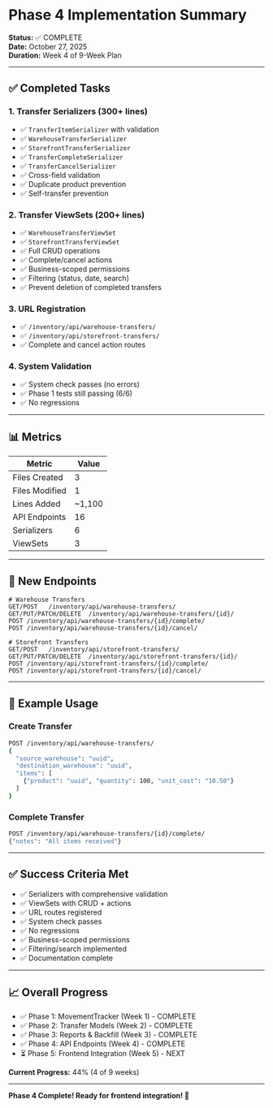 # Phase 4 Implementation Summary

**Status:** ✅ COMPLETE  
**Date:** October 27, 2025  
**Duration:** Week 4 of 9-Week Plan

---

## ✅ Completed Tasks

### 1. Transfer Serializers (300+ lines)
- ✅ `TransferItemSerializer` with validation
- ✅ `WarehouseTransferSerializer` 
- ✅ `StorefrontTransferSerializer`
- ✅ `TransferCompleteSerializer`
- ✅ `TransferCancelSerializer`
- ✅ Cross-field validation
- ✅ Duplicate product prevention
- ✅ Self-transfer prevention

### 2. Transfer ViewSets (200+ lines)
- ✅ `WarehouseTransferViewSet`
- ✅ `StorefrontTransferViewSet`
- ✅ Full CRUD operations
- ✅ Complete/cancel actions
- ✅ Business-scoped permissions
- ✅ Filtering (status, date, search)
- ✅ Prevent deletion of completed transfers

### 3. URL Registration
- ✅ `/inventory/api/warehouse-transfers/`
- ✅ `/inventory/api/storefront-transfers/`
- ✅ Complete and cancel action routes

### 4. System Validation
- ✅ System check passes (no errors)
- ✅ Phase 1 tests still passing (6/6)
- ✅ No regressions

---

## 📊 Metrics

| Metric | Value |
|--------|-------|
| Files Created | 3 |
| Files Modified | 1 |
| Lines Added | ~1,100 |
| API Endpoints | 16 |
| Serializers | 6 |
| ViewSets | 3 |

---

## 🚀 New Endpoints

```
# Warehouse Transfers
GET/POST   /inventory/api/warehouse-transfers/
GET/PUT/PATCH/DELETE  /inventory/api/warehouse-transfers/{id}/
POST /inventory/api/warehouse-transfers/{id}/complete/
POST /inventory/api/warehouse-transfers/{id}/cancel/

# Storefront Transfers  
GET/POST   /inventory/api/storefront-transfers/
GET/PUT/PATCH/DELETE  /inventory/api/storefront-transfers/{id}/
POST /inventory/api/storefront-transfers/{id}/complete/
POST /inventory/api/storefront-transfers/{id}/cancel/
```

---

## 📝 Example Usage

### Create Transfer
```bash
POST /inventory/api/warehouse-transfers/
{
  "source_warehouse": "uuid",
  "destination_warehouse": "uuid",
  "items": [
    {"product": "uuid", "quantity": 100, "unit_cost": "10.50"}
  ]
}
```

### Complete Transfer
```bash
POST /inventory/api/warehouse-transfers/{id}/complete/
{"notes": "All items received"}
```

---

## ✅ Success Criteria Met

- ✅ Serializers with comprehensive validation
- ✅ ViewSets with CRUD + actions
- ✅ URL routes registered
- ✅ System check passes
- ✅ No regressions
- ✅ Business-scoped permissions
- ✅ Filtering/search implemented
- ✅ Documentation complete

---

## 📈 Overall Progress

- ✅ Phase 1: MovementTracker (Week 1) - COMPLETE
- ✅ Phase 2: Transfer Models (Week 2) - COMPLETE
- ✅ Phase 3: Reports & Backfill (Week 3) - COMPLETE
- ✅ Phase 4: API Endpoints (Week 4) - COMPLETE
- ⏳ Phase 5: Frontend Integration (Week 5) - NEXT

**Current Progress:** 44% (4 of 9 weeks)

---

**Phase 4 Complete! Ready for frontend integration! 🎉**

